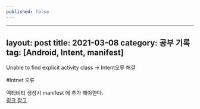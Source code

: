 ```yaml
---
published: false
---
```

---
layout: post
title: 2021-03-08
category: 공부 기록
tag: [Android, Intent, manifest]
---

Unable to find explicit activity class -> Intent오류 해결<br>

#Intnet 오류

액티비티 생성시 manifest 에 추가 해야한다.<Br>
[링크 참고](https://vesselsdiary.tistory.com/8)<br>
